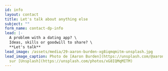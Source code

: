 ```yaml
---
id: info
layout: contact
title: Let's talk about anything else
subject: ""
form_name: contact-dp-info
lead: |-
  A problem with a dating app? \
  Ideas, skills or goodwill to share? \
  **Let's talk**
lead_image: /assets/media/29-aaron-burden-xg8iqmqmitm-unsplash.jpg
lead_image_caption: Photo de [Aaron Burden](https://unsplash.com/@aaronburden)
  sur [Unsplash](https://unsplash.com/photos/xG8IQMqMITM)
---
```

